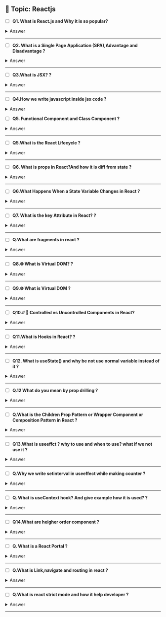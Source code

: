 ## 🔹 Topic:  Reactjs
- [ ] **Q1. What is React.js and Why it is so popular?**  
<details>
  <summary>Answer</summary> 

  **React** is an **open-source JavaScript library** used to build **user interfaces (UI)**, especially for **single-page applications (SPA)**.  
It was developed by **Facebook** and is widely used for creating **fast and interactive web apps**.

---

## ⭐ Key Features of React

| Feature                     | Description |
|-----------------------------|-------------|
| **1. Component-Based**       | UI is divided into small reusable components (like functions). Each component has its own logic and state. |
| **2. Virtual DOM**           | React creates a copy of the real DOM in memory and updates only the changed parts, which makes the app faster. |
| **3. JSX (JavaScript XML)**  | A syntax extension that lets you write HTML-like code in JavaScript. |
| **4. One-Way Data Binding**  | Data flows in one direction (from parent to child), making data flow easier to understand. |
| **5. Declarative UI**        | You just declare what the UI should look like, and React updates the UI when the data changes. |
| **6. React Hooks**           | Functions like `useState`, `useEffect` let you manage state and side effects without writing classes. |
| **7. Reusable Components**   | Build once and use anywhere in the app, saving time and effort. |
| **8. Strong Ecosystem**      | Supports libraries like Redux (state management), React Router (routing), and works well with backend APIs. |
| **9. Server-Side Rendering (SSR)** | With frameworks like **Next.js**, React can also render content on the server for better SEO. |
| **10. Mobile App Support**   | You can build mobile apps using **React Native**, based on the same React principles. |

---

## 🎯 Example Code

```jsx
function Welcome(props) {
  return <h1>Hello, {props.name}</h1>;
}
```

This is a **React component** that takes a name and displays it.  
Components like this are the building blocks of React apps.
</details>

---
- [ ] **Q2.  What is a Single Page Application (SPA),Advantage and Disadvantage ?**  
<details>
  <summary>Answer</summary> 

  

A **Single Page Application (SPA)** is a type of web application that loads a single HTML page and dynamically updates the content on the page as the user interacts with the app, without reloading the entire page from the server. SPAs use JavaScript frameworks like **React**, **Angular**, or **Vue** to handle routing and rendering on the client side.

---

## ✅ Advantages of Single Page Application

### 1. Fast User Experience
Only the required content is updated, so users experience faster navigation and response.

### 2. Less Server Load
Once the main page is loaded, most interactions happen via API calls (usually JSON), reducing the server workload.

### 3. Smooth Transitions
Navigation feels more like a desktop app — no full page reloads, resulting in a seamless experience.

 

---

## ❌ Disadvantages of Single Page Application

### 1. SEO Challenges
Since SPAs load content dynamically, search engines may have trouble indexing all content properly (although this is improving with SSR and pre-rendering).

### 2. Initial Load Time
The first load can be slower as the entire JavaScript bundle is downloaded before anything is displayed.

### 3. JavaScript Dependency
If JavaScript fails or is disabled, the app may not work at all.

### 4. Browser History Handling
Managing browser back/forward buttons and URLs can be more complex and requires manual routing logic.

### 5. Security Risks
More logic is exposed on the client side, which can lead to increased risk of XSS (Cross-Site Scripting) if not handled properly.

</details>

---
- [ ] **Q3.What is JSX?  ?**  
<details>
  <summary>Answer</summary> 
  JSX stands for JavaScript XML.

It lets you write HTML-like code inside JavaScript, mainly used in React to build user interfaces.

## Example

```
const name = "Himanshu";
const greeting = <h2>Hello, {name}</h2>;
```
</details>

---

- [ ] **Q4.How we write javascript inside jsx code  ?**  

<details>

  <summary>Answer</summary> 
  You can write JavaScript expressions inside JSX using curly braces {}.

  ## Example

  ```

  function greet(name) {
  return "Hello " + name;
}
return <h2>{greet("Himanshu")}</h2>;
```

# 🆚 Difference Between JSX and HTML

JSX looks like HTML but it's not exactly the same — it's a **JavaScript extension** used in **React** to describe the UI.

---

## 📊 Comparison Table

| Feature               | **HTML**                          | **JSX (React)**                        |
|-----------------------|-----------------------------------|----------------------------------------|
| **File Type**         | `.html`                           | `.jsx` or `.js`                        |
| **Syntax Type**       | Markup Language                   | JavaScript with HTML-like syntax       |
| **Class Attribute**   | `class`                           | `className`                            |
| **Inline Styles**     | `style="color:red"`               | `style={{ color: 'red' }}`             |
| **Event Handlers**    | `onclick="..."`                   | `onClick={...}`                        |
| **JavaScript Usage**  | Cannot write JS directly          | Can write JS using `{}`                |
| **Self-closing Tags** | Optional: `<br>`                  | Required: `<br />`                     |
| **Comments**          | `<!-- comment -->`                | `{/* comment */}`                      |

---

</details>

- [ ] **Q5. Functional Component and Class Component ?**  
<details>
  <summary>Answer</summary> 

## Definition of Functional Component in React
A Functional Component in React is a component defined using a JavaScript function.
It is simpler and shorter than class components,
uses Hooks like useState to manage state,
uses useEffect for lifecycle behavior,
and does not use the this keyword to access props or state


  ## Definition of Class Component in React
A Class Component in React is a component defined using the class keyword.
It must extend React.Component, can manage state using this.state,
can respond to lifecycle events like componentDidMount(), and uses this to access props and state.

  ## 🆚 Functional Components vs Class Components in React

| **Feature**          | **Functional Components**                                   | **Class Components**                                               |
|----------------------|-------------------------------------------------------------|--------------------------------------------------------------------|
| **State Management** | Can use Hooks like `useState`, `useReducer`                 | Uses `this.state` and `this.setState()`                            |
| **Lifecycle Methods**| Uses `useEffect` Hook for lifecycle methods                 | Uses traditional methods like `componentDidMount`, `componentWillUnmount` |
| **Rendering**        | Returns JSX directly inside the function                    | Uses a `render()` method to return JSX                            |
| **Performance**      | Faster and more lightweight due to simpler structure        | Slightly heavier due to class instance overhead                   |
| **Hooks**            | Can use React hooks (`useState`, `useEffect`, etc.)         | Cannot use hooks; uses lifecycle methods and state                |
| **`this` Keyword**   | Does not use `this` keyword                                 | Uses `this` to access props and state                             |
| **Code Complexity**  | Less boilerplate code, easier to write and understand       | More boilerplate code, especially for state and methods           |
| **Event Handling**   | Simple and direct event handling                            | Requires method binding for event handling                        |

</details>

---

- [ ] **Q5.What is the React Lifecycle  ?**  
<details>
  <summary>Answer</summary> 

  
The React lifecycle refers to the different phases a component goes through during its time in a React application. These phases allow you to run specific code at key moments in a component's life, such as when it’s created, updated, or removed from the screen

![alt text](image-47.png)
</details>

---

- [ ] **Q6. What is props in React?And how it is diff from state  ?**  
<details>
  <summary>Answer</summary> 
  
  In React, state and props are both used to manage data in components, but they serve different purposes. Props (short for properties) are used to pass data from a parent component to a child component. They are read-only, meaning the child component cannot modify the props it receives. This makes props useful for configuration and displaying external data.

On the other hand, state is used to store and manage data internally within a component. It allows a component to track information that can change over time, like user input, UI changes, or API responses. Unlike props, state is mutable, and it can be updated using functions like setState in class components or useState in functional components. In short, props are passed to a component, while state is managed and controlled by the component itself.


</details>

---
- [ ] **Q6.What Happens When a State Variable Changes in React  ?**  
<details>
  <summary>Answer</summary> 

  ## ✅ Steps

1. **State is updated**  
   The `setState` function (like `setCount`) is called to update the value.

2. **Component re-renders**  
   The entire component function runs again. This is an internal React re-render, not a full page reload.

3. **Virtual DOM is updated and compared**  
   React creates a new Virtual DOM and compares it with the previous one (diffing).

4. **Real DOM is updated**  
   React updates only the parts of the DOM that changed.

5. **`useEffect()` runs (if applicable)**  
   If the changed state is listed in the `useEffect` dependency array, the effect runs.

---

## ⚠️ Note

- ❌ **No full page reload** occurs.
- ✅ **Only the affected component (and possibly its children) re-renders.**

---
</details>

---

- [ ] **Q7. What is the key Attribute in React?  ?**  
<details>
  <summary>Answer</summary> 

  In React, the key attribute is used to uniquely identify elements in a list.
It helps React track which items have changed, been added, or removed, so it can efficiently update the UI.

```
const items = ['Apple', 'Banana', 'Orange'];

return (
  <ul>
    {items.map((item, index) => (
      <li key={index}>{item}</li>
    ))}
  </ul>
);

```
</details>

---

- [ ] **Q.What are fragments in react  ?**  
<details>
  <summary>Answer</summary> 

  ![alt text](image-48.png)
</details>

---

- [ ] **Q8.🌐 What is Virtual DOM?  ?**  
<details>
  <summary>Answer</summary> 
  
The Virtual DOM (VDOM) is a lightweight copy of the real DOM (Document Object Model).
It's a concept used by React to make web apps faster and more efficient.

Instead of updating the actual DOM directly (which is slow), React updates the Virtual DOM in memory, compares it to the previous version (diffing), and then makes only the necessary changes to the real DOM.
</details>

---

- [ ] **Q9.🌐 What is Virtual DOM  ?**  
<details>
  <summary>Answer</summary> 

  Reconciliation is the process React uses to update the DOM efficiently when the state or props change.

- When something changes in your app, React:

- Creates a new Virtual DOM based on the updated data.

- Compares it with the previous Virtual DOM (this is called diffing).

- Finds the differences between the old and new Virtual DOM.

- Updates only the changed parts in the real DOM, not the entire page.
</details>

---

- [ ] **Q10.# 🧠 Controlled vs Uncontrolled Components in React?**

<details>
  <summary>Answer</summary> 

In React, form elements like `<input>`, `<textarea>`, and `<select>` can be managed in two ways:

---

## 🔹 1. Controlled Component

### 1. Controlled Component
A controlled component is when React controls the input value using state.

The form element's value is bound to a state variable

You update the state using onChange

React always knows what's inside the input

### ✅ Example:
```jsx
import React, { useState } from 'react';

function ControlledInput() {
  const [text, setText] = useState("");

  return (
    <input
      type="text"
      value={text}
      onChange={(e) => setText(e.target.value)}
    />
  );
}
```
### Key Points:
- value={text} binds input to state

- React is in full control

- Easy to validate, reset, or manipulate 
--- 
## Uncontrolled Component
An Uncontrolled Component is a form element that manages its own value using the DOM.

React does not store or control the value.
You use a ref to access the input value when needed.

```
import React, { useRef } from 'react';

function UncontrolledInput() {
  const inputRef = useRef(null);

  const handleClick = () => {
    alert(inputRef.current.value);
  };

  return (
    <>
      <input type="text" ref={inputRef} />
      <button onClick={handleClick}>Show Value</button>
    </>
  );
}

```
📌 Key Points:
No state is used

Value is read directly from the DOM using ref

Less control over the input
</details>

---

- [ ] **Q11.What is Hooks in React?  ?**  
<details>
  <summary>Answer</summary> 
  Hooks are special functions in React that let you "hook into" React features like state, lifecycle, and context in functional components.

Before Hooks, these features were only available in class components, but now Hooks allow functional components to be just as powerful — and often simpler.

### ✅ Why Hooks?
- Add state and side-effects to functional components

- Make code simpler and cleaner

- Avoid the complexity of this, class syntax, and binding

## 📋 Common React Hooks and Their Purpose

| **Hook**         | **Purpose**                                                                 |
|------------------|------------------------------------------------------------------------------|
| `useState()`     | 👉 Lets you add **state** in a functional component                          |
| `useEffect()`    | 👉 Runs **side effects** (like API calls, timers, or DOM changes)            |
| `useRef()`       | 👉 Lets you access or store a **DOM element** or a **persistent value**      |
| `useContext()`   | 👉 Lets you access **global data** from a React Context                      |
| `useReducer()`   | 👉 Like `useState` but better for **complex state logic** (like Redux-style) |
| `useMemo()`      | 👉 **Memoizes** (remembers) expensive calculations to improve performance    |
| `useCallback()`  | 👉 **Memoizes a function** so it's not re-created on every render            |


</details>

---


- [ ] **Q12. What is useState() and why be not use normal variable instead of it ?**  
<details>
  <summary>Answer</summary> 
  useState() is a React hook that lets you create state in functional components.
It ensures the component re-renders when the state changes.

❌ A normal variable doesn’t trigger re-renders, so UI won’t update when its value changes.
✅ useState() keeps the value between renders and updates the UI correctly.
</details>

---

- [ ] **Q.12 What do you mean by prop drilling ?**  
<details>
  <summary>Answer</summary> 

  Prop drilling means passing data (props) from a parent component down to deep child components, even if some middle components don’t need the data — they just pass it along.
</details>


---

- [ ] **Q.What is the Children Prop Pattern  or Wrapper Component or Composition Pattern in React  ?**  
<details>
  <summary>Answer</summary> 

  The Children Prop Pattern is a way to build flexible and reusable components in React by using the special children prop to pass JSX content from a parent to a child component.

  ```js
  //app.js parent
  import React from 'react';
import Card from './Card';

function App() {
  return (
    <Card>
      <h1>Hello Himanshu</h1>
      <p>This content is passed as children.</p>
    </Card>
  );
}

  ```
  ```js
  import React from 'react';

function Card({ children }) {
  return (
    <div style={{ border: "1px solid gray", padding: "15px" }}>
      {children}
    </div>
  );
}

  ```
</details>

---

- [ ] **Q13.What is useeffct ? why to use and when to use? what if we not use it  ?**  
<details>
  <summary>Answer</summary> 

  # What is useEffect in React?

`useEffect` is a React Hook that lets you run side effects in a functional component — like:

- Fetching data from an API
- Setting up event listeners
- Working with timers
- Updating the DOM

## ✅ Why to Use useEffect?

React components only handle rendering.  
But sometimes you need to do things after rendering — like fetch data or interact with the browser.  
That's where `useEffect` is used.

## 📌 When to Use useEffect?

Use `useEffect` when:

- You want to fetch data on page load
- You need to run code when a component mounts or updates
- You want to clean up something when the component unmounts (like removing a timer or listener)

## 🔧 Example:

```jsx
import React, { useEffect, useState } from 'react';

function Example() {
  const [data, setData] = useState([]);

  useEffect(() => {
    // This runs after the component mounts
    fetch('https://api.example.com/data')
      .then(res => res.json())
      .then(data => setData(data));
  }, []); // empty dependency array = run once (on mount)

  return <div>{data.length} items loaded</div>;
}
```
What If You Don't Use useEffect?
- You won't be able to run code after rendering

- You can't fetch data, handle subscriptions, or interact with the browser APIs

- Your component will only render static content
</details>

---

- [ ] **Q.Why we write setinterval in useeffect while making counter  ?**  
<details>
  <summary>Answer</summary> 

  We write setInterval inside useEffect so that:

- It runs only once when the component mounts

- We can clean it up using clearInterval when the component unmounts

- It avoids creating multiple intervals on every re-render

- Without useEffect, setInterval would run on every render and speed of counter will increase because on every rendring a new setintervel is created, causing bugs and performance issues.
</details>

---

- [ ] **Q. What is useContext hook? And give example how it is used? ?**  
<details>
  <summary>Answer</summary> 
  The useContext hook is used to access data from a React Context inside a functional component — without passing props manually through every level of the component tree.

🧠 Yes — useContext is a parent-to-child data flow like props,
but it's cleaner, avoids prop drilling, and lets any nested component access data without passing it explicitly.

## Example
```js
// MessageContext.js
import { createContext } from 'react';
const MessageContext = createContext();
export default MessageContext;

```
```js
// App.js 
// parent component
import React, { useState } from 'react';
import MessageContext from './MessageContext';
import Child from './Child';

function App() {
    
  const [message, setMessage] = useState('');

  return (
    //value will we passed , it can be use in any child
    <MessageContext.Provider value={{ message, setMessage }}>
      <h2>Message from Child: {message}</h2>
      <Child />
    </MessageContext.Provider>
  );
}

export default App;

```
```js
// Child.js
import React, { useContext } from 'react';
import MessageContext from './MessageContext';

function Child() {

    //variable name should be same as it is passed in provider in parent
  const { message, setMessage } = useContext(MessageContext); // using both

  return (
    <div>
      <p>Child Received Message: {message}</p>
      <button onClick={() => setMessage('Hello Parent, from Child!')}>
        Send Message
      </button>
    </div>
  );
}

export default Child;

```
</details>

---

- [ ] **Q14.What are heigher order component  ?**  
<details>
  <summary>Answer</summary> 
</details>

---

- [ ] **Q. What is a React Portal  ?**  
<details>
  <summary>Answer</summary> 
</details>

---
- [ ] **Q.What is Link,navigate and routing in react  ?**  
<details>
  <summary>Answer</summary> 
  For usning Link and navigate first route should be defined
</details>

---
- [ ] **Q.What is react strict mode and how it help developer  ?**  
<details>
  <summary>Answer</summary> 
  React Strict Mode is a tool for highlighting potential problems in your React app during development.
It does not affect the production build — it’s purely for helping developers write better, safer code.
</details>

---